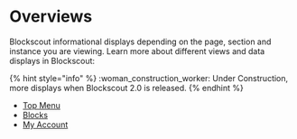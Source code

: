 # Overviews

Blockscout informational displays depending on the page, section and instance you are viewing. Learn more about different views and data displays in Blockscout:

{% hint style="info" %}
&#x20;:woman\_construction\_worker: Under Construction, more displays when Blockscout 2.0 is released.
{% endhint %}

* [Top Menu](top-menu.md)
* [Blocks](blocks.md)
* [My Account](../my-account/)





